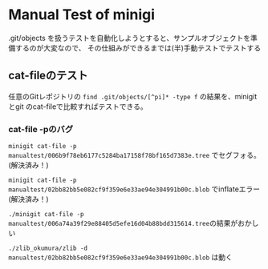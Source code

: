 # Manual Test of minigi

.git/objects を扱うテストを自動化しようとすると、サンプルオブジェクトを準備するのが大変なので、
その仕組みができるまでは(半)手動テストでテストする

## cat-fileのテスト

任意のGitレポジトリの `find .git/objects/[^pi]* -type f` の結果を、minigit とgit のcat-fileで比較すればテストできる。

### cat-file -pのバグ
`minigit cat-file -p manualtest/006b9f78eb6177c5284ba17158f78bf165d7383e.tree` でセグフォる。 (解決済み！)

`minigit cat-file -p manualtest/02bb82bb5e082cf9f359e6e33ae94e304991b00c.blob` でinflateエラー(解決済み！)

`./minigit cat-file -p manualtest/006a74a39f29e88405d5efe16d04b88bdd315614.tree`の結果がおかしい

`./zlib_okumura/zlib -d manualtest/02bb82bb5e082cf9f359e6e33ae94e304991b00c.blob` は動く


